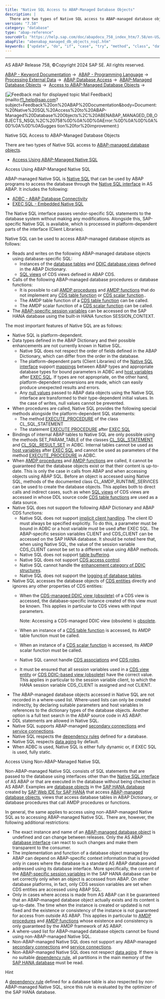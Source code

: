 ```yaml
---
title: "Native SQL Access to ABAP-Managed Database Objects"
description: |
  There are two types of Native SQL access to ABAP-managed database objects(https://help.sap.com/doc/abapdocu_758_index_htm/7.58/en-US/abenabap_managed_db_object_glosry.htm 'Glossary Entry'). -   Access Using ABAP-Managed Native SQL(#abenabap-managed-db-objects-nsql-1-------access-using-non-abap-m
version: "7.58"
category: "database"
type: "abap-reference"
sourceUrl: "https://help.sap.com/doc/abapdocu_758_index_htm/7.58/en-US/abenabap_managed_db_objects_nsql.htm"
abapFile: "abenabap_managed_db_objects_nsql.htm"
keywords: ["update", "do", "if", "case", "try", "method", "class", "data", "types", "internal-table", "abenabap", "managed", "objects", "nsql"]
---
```


* * *

AS ABAP Release 758, ©Copyright 2024 SAP SE. All rights reserved.

[ABAP - Keyword Documentation](https://help.sap.com/doc/abapdocu_758_index_htm/7.58/en-US/abenabap.htm) →  [ABAP - Programming Language](https://help.sap.com/doc/abapdocu_758_index_htm/7.58/en-US/abenabap_reference.htm) →  [Processing External Data](https://help.sap.com/doc/abapdocu_758_index_htm/7.58/en-US/abenabap_language_external_data.htm) →  [ABAP Database Access](https://help.sap.com/doc/abapdocu_758_index_htm/7.58/en-US/abendb_access.htm) →  [ABAP-Managed Database Objects](https://help.sap.com/doc/abapdocu_758_index_htm/7.58/en-US/abenabap_managed_db_objects.htm) →  [Access to ABAP-Managed Database Objects](https://help.sap.com/doc/abapdocu_758_index_htm/7.58/en-US/abenabap_managed_db_objects_access.htm) → 

 [![](Mail.gif?object=Mail.gif "Feedback mail for displayed topic") Mail Feedback](mailto:f1_help@sap.com?subject=Feedback%20on%20ABAP%20Documentation&body=Document:%20Native%20SQL%20Access%20to%20ABAP-Managed%20Database%20Objects%2C%20ABENABAP_MANAGED_DB_OBJECTS_NSQL%2C%20758%0D%0A%0D%0AError:%0D%0A%0D%0A%0D%0A%0D%0ASugges
tion%20for%20improvement:)

Native SQL Access to ABAP-Managed Database Objects

There are two types of Native SQL access to [ABAP-managed database objects](https://help.sap.com/doc/abapdocu_758_index_htm/7.58/en-US/abenabap_managed_db_object_glosry.htm "Glossary Entry").

-   [Access Using ABAP-Managed Native SQL](#abenabap-managed-db-objects-nsql-1-------access-using-non-abap-managed-native-sql---@ITOC@@ABENABAP_MANAGED_DB_OBJECTS_NSQL_2)

Access Using ABAP-Managed Native SQL   

ABAP-managed Native SQL is [Native SQL](https://help.sap.com/doc/abapdocu_758_index_htm/7.58/en-US/abennative_sql_glosry.htm "Glossary Entry") that can be used by ABAP programs to access the database through the [Native SQL interface](https://help.sap.com/doc/abapdocu_758_index_htm/7.58/en-US/abennative_sql_interface_glosry.htm "Glossary Entry") in AS ABAP. It includes the following:

-   [ADBC - ABAP Database Connectivity](https://help.sap.com/doc/abapdocu_758_index_htm/7.58/en-US/abenadbc.htm)
-   [EXEC SQL - Embedded Native SQL](https://help.sap.com/doc/abapdocu_758_index_htm/7.58/en-US/abennativesql.htm)

The Native SQL interface passes vendor-specific SQL statements to the database system without making any modifications. Alongside this, SAP-specific Native SQL is available, which is processed in platform-dependent parts of the interface (Client Libraries).

Native SQL can be used to access ABAP-managed database objects as follows:

-   Reads and writes on the following ABAP-managed database objects using database-specific SQL:
    -   Instances of the [database tables](https://help.sap.com/doc/abapdocu_758_index_htm/7.58/en-US/abenddic_database_tables.htm) and [DDIC database views](https://help.sap.com/doc/abapdocu_758_index_htm/7.58/en-US/abenddic_database_views.htm) defined in the ABAP Dictionary.
    -   [SQL views](https://help.sap.com/doc/abapdocu_758_index_htm/7.58/en-US/abensql_view_glosry.htm "Glossary Entry") of CDS views defined in ABAP CDS.
-   Calls of the following ABAP-managed database procedures or database functions:
    -   It is possible to call [AMDP procedures](https://help.sap.com/doc/abapdocu_758_index_htm/7.58/en-US/abenamdp_procedure_glosry.htm "Glossary Entry") and [AMDP functions](https://help.sap.com/doc/abapdocu_758_index_htm/7.58/en-US/abenamdp_function_glosry.htm "Glossary Entry") that do not implement any [CDS table function](https://help.sap.com/doc/abapdocu_758_index_htm/7.58/en-US/abencds_table_function_glosry.htm "Glossary Entry") or [CDS scalar function](https://help.sap.com/doc/abapdocu_758_index_htm/7.58/en-US/abencds_scalar_function_glosry.htm "Glossary Entry")..
    -   The AMDP table function of a [CDS table function](https://help.sap.com/doc/abapdocu_758_index_htm/7.58/en-US/abencds_table_function_glosry.htm "Glossary Entry") can be called.
    -   The AMDP scalar function of a [CDS scalar function](https://help.sap.com/doc/abapdocu_758_index_htm/7.58/en-US/abencds_scalar_function_glosry.htm "Glossary Entry") can be called.
-   The [ABAP-specific session variables](https://help.sap.com/doc/abapdocu_758_index_htm/7.58/en-US/abenhana_session_variables.htm) can be accessed on the SAP HANA database using the built-in HANA function SESSION\_CONTEXT.

The most important features of Native SQL are as follows:

-   Native SQL is platform-dependent.
-   Data types defined in the ABAP Dictionary and their possible enhancements are not currently known in Native SQL.
    -   Native SQL does not respect the order of fields defined in the ABAP Dictionary, which can differ from the order in the database.
    -   The platform-dependent parts (Client Libraries) of the [Native SQL interface](https://help.sap.com/doc/abapdocu_758_index_htm/7.58/en-US/abennative_sql_interface_glosry.htm "Glossary Entry") support [mappings](https://help.sap.com/doc/abapdocu_758_index_htm/7.58/en-US/abennative_sql_type_mapping.htm) between ABAP types and appropriate database types for bound parameters in ADBC and [host variables](https://help.sap.com/doc/abapdocu_758_index_htm/7.58/en-US/abapexec_host.htm) after [EXEC SQL](https://help.sap.com/doc/abapdocu_758_index_htm/7.58/en-US/abapexec.htm). If types are not appropriate, on the other hand, platform-dependent conversions are made, which can easily produce unexpected results and errors.
    -   Any [null values](https://help.sap.com/doc/abapdocu_758_index_htm/7.58/en-US/abennull_value_glosry.htm "Glossary Entry") passed to ABAP data objects using the Native SQL interface are transformed to their type-dependent initial values. In the case of writes, null values cannot be prevented.
-   When procedures are called, Native SQL provides the following special methods alongside the platform-dependent SQL statements:
    -   The method [EXECUTE\_PROCEDURE](https://help.sap.com/doc/abapdocu_758_index_htm/7.58/en-US/abenadbc_procedure.htm) of the class CL\_SQL\_STATEMENT
    -   The statement [EXECUTE PROCEDURE](https://help.sap.com/doc/abapdocu_758_index_htm/7.58/en-US/abapexec_procedure.htm) after [EXEC SQL](https://help.sap.com/doc/abapdocu_758_index_htm/7.58/en-US/abapexec.htm)
-   Bindings of internal ABAP tables to Native SQL are only possible using the methods SET\_PARAM\_TABLE of the classes [CL\_SQL\_STATEMENT](https://help.sap.com/doc/abapdocu_758_index_htm/7.58/en-US/abenadbc_ddl_dml.htm) and [CL\_SQL\_RESULT\_SET](https://help.sap.com/doc/abapdocu_758_index_htm/7.58/en-US/abenadbc_query.htm) in ADBC. Internal tables cannot be used as [host variables](https://help.sap.com/doc/abapdocu_758_index_htm/7.58/en-US/abapexec_host.htm) after [EXEC SQL](https://help.sap.com/doc/abapdocu_758_index_htm/7.58/en-US/abapexec.htm) and cannot be used as parameters of the method [EXECUTE\_PROCEDURE](https://help.sap.com/doc/abapdocu_758_index_htm/7.58/en-US/abenadbc_procedure.htm) in ADBC.
-   When [AMDP procedures](https://help.sap.com/doc/abapdocu_758_index_htm/7.58/en-US/abenamdp_procedure_glosry.htm "Glossary Entry") and [AMDP functions](https://help.sap.com/doc/abapdocu_758_index_htm/7.58/en-US/abenamdp_function_glosry.htm "Glossary Entry") are called, it cannot be guaranteed that the database objects exist or that their content is up-to-date. This is only the case in calls from ABAP and when accessing objects using ABAP SQL. Before an object is accessed using Native SQL, methods of the documented class CL\_AMDP\_RUNTIME\_SERVICES can be used to create the database objects. This applies both to direct calls and indirect cases, such as when [SQL views](https://help.sap.com/doc/abapdocu_758_index_htm/7.58/en-US/abensql_view_glosry.htm "Glossary Entry") of CDS views are accessed in whose DDL source code [CDS table functions](https://help.sap.com/doc/abapdocu_758_index_htm/7.58/en-US/abencds_table_function_glosry.htm "Glossary Entry") are used as a data source.
-   Native SQL does not support the following ABAP Dictionary and ABAP CDS functions:
    -   Native SQL does not support [implicit client handling](https://help.sap.com/doc/abapdocu_758_index_htm/7.58/en-US/abenabap_sql_client_handling.htm). The client ID must always be specified explicitly. To do this, a parameter must be bound in ADBC or a host variable must be used after EXEC SQL. The ABAP-specific session variables CLIENT and CDS\_CLIENT can be accessed on the SAP HANA database. It should be noted here that, when using Native SQL, the value of the session variable CDS\_CLIENT cannot be set to a different value using ABAP methods.
    -   Native SQL does not support [table buffering](https://help.sap.com/doc/abapdocu_758_index_htm/7.58/en-US/abentable_buffering_glosry.htm "Glossary Entry").
    -   Native SQL does not support [CDS access control](https://help.sap.com/doc/abapdocu_758_index_htm/7.58/en-US/abencds_access_control_glosry.htm "Glossary Entry").
    -   Native SQL cannot handle the [enhancement category of DDIC structures](https://help.sap.com/doc/abapdocu_758_index_htm/7.58/en-US/abenddic_structures_enh_cat.htm).
    -   Native SQL does not support the [logging of database tables](https://help.sap.com/doc/abapdocu_758_index_htm/7.58/en-US/abenddic_database_tables_protocol.htm).
-   Native SQL accesses the database objects of [CDS entities](https://help.sap.com/doc/abapdocu_758_index_htm/7.58/en-US/abencds_entity_glosry.htm "Glossary Entry") directly and ignores any other properties of CDS entities:
    -   When the [CDS-managed DDIC view (obsolete)](https://help.sap.com/doc/abapdocu_758_index_htm/7.58/en-US/abencds_mngdddic_view_glosry.htm "Glossary Entry") of a CDS view is accessed, the database-specific instance created of this view must be known. This applies in particular to CDS views with input parameters.
        
        Note: Accessing a CDS-managed DDIC view (obsolete) is [obsolete](https://help.sap.com/doc/abapdocu_758_index_htm/7.58/en-US/abencds_access_obsolete.htm).
        
    -   When an instance of a [CDS table function](https://help.sap.com/doc/abapdocu_758_index_htm/7.58/en-US/abencds_table_function_glosry.htm "Glossary Entry") is accessed, its AMDP table function must be called.
    -   When an instance of a [CDS scalar function](https://help.sap.com/doc/abapdocu_758_index_htm/7.58/en-US/abencds_scalar_function_glosry.htm "Glossary Entry") is accessed, its AMDP scalar function must be called.
    -   Native SQL cannot handle [CDS associations](https://help.sap.com/doc/abapdocu_758_index_htm/7.58/en-US/abencds_association_glosry.htm "Glossary Entry") and [CDS roles](https://help.sap.com/doc/abapdocu_758_index_htm/7.58/en-US/abencds_role_glosry.htm "Glossary Entry").
    -   It must be ensured that all session variables used in a [CDS view entity](https://help.sap.com/doc/abapdocu_758_index_htm/7.58/en-US/abencds_session_variable_v1.htm) or [CDS DDIC-based view (obsolete)](https://help.sap.com/doc/abapdocu_758_index_htm/7.58/en-US/abencds_session_variable_v1.htm) have the correct value. This applies in particular to the session variable client, to which the HANA session variable CDS\_CLIENT is assigned and not CLIENT.
-   The ABAP-managed database objects accessed in Native SQL are not recorded in a where-used list. Where-used lists can only be created indirectly, by declaring suitable parameters and host variables in references to the dictionary types of the database objects. Another option is a full text search in the ABAP source code in AS ABAP.
-   DDL statements are allowed in Native SQL.
-   Native SQL supports ABAP-managed [secondary connections](https://help.sap.com/doc/abapdocu_758_index_htm/7.58/en-US/abensecondary_db_connection_glosry.htm "Glossary Entry") and [service connections](https://help.sap.com/doc/abapdocu_758_index_htm/7.58/en-US/abenservice_connection_glosry.htm "Glossary Entry").
-   Native SQL respects the [dependency rules](https://help.sap.com/doc/abapdocu_758_index_htm/7.58/en-US/abendependency_rule_glosry.htm "Glossary Entry") defined for a database.
-   Native SQL respects [data aging](https://help.sap.com/doc/abapdocu_758_index_htm/7.58/en-US/abendata_aging_glosry.htm "Glossary Entry") by default.
-   When ADBC is used, Native SQL is either fully dynamic or, if EXEC SQL is used, fully static.

Access Using Non-ABAP-Managed Native SQL   

Non-ABAP-managed Native SQL consists of SQL statements that are passed to the database using interfaces other than the [Native SQL interface](https://help.sap.com/doc/abapdocu_758_index_htm/7.58/en-US/abennative_sql_interface_glosry.htm "Glossary Entry") of AS ABAP or that are executed in the database without being checked in AS ABAP. Examples are [database objects](https://help.sap.com/doc/abapdocu_758_index_htm/7.58/en-US/abendb_object_glosry.htm "Glossary Entry") in the [SAP HANA database](https://help.sap.com/doc/abapdocu_758_index_htm/7.58/en-US/abenhana_database_glosry.htm "Glossary Entry") created by [SAP Web IDE for SAP HANA](https://help.sap.com/doc/abapdocu_758_index_htm/7.58/en-US/abensap_web_ide_for_sap_han_glosry.htm "Glossary Entry") that access [ABAP-managed database objects](https://help.sap.com/doc/abapdocu_758_index_htm/7.58/en-US/abenabap_managed_db_object_glosry.htm "Glossary Entry"), views that access database tables in ABAP Dictionary, or database procedures that call AMDP procedures or functions.

In general, the same applies to access using non-ABAP-managed Native SQL as to accessing ABAP-managed Native SQL. There are, however, the following additional restrictions:

-   The exact instance and name of an [ABAP-managed database object](https://help.sap.com/doc/abapdocu_758_index_htm/7.58/en-US/abenabap_managed_db_object_glosry.htm "Glossary Entry") is undefined and can change between releases. Only the AS ABAP [database interface](https://help.sap.com/doc/abapdocu_758_index_htm/7.58/en-US/abendatabase_interface_glosry.htm "Glossary Entry") can react to such changes and make them transparent to the consumer.
-   The implementation and function of a database object managed by ABAP can depend on ABAP-specific context information that is provided only in cases where the database is a standard AS ABAP database and addressed using its database interface. More specifically, the content of the [ABAP-specific session variables](https://help.sap.com/doc/abapdocu_758_index_htm/7.58/en-US/abenhana_session_variables_abexa.htm) in the SAP HANA database can be set correctly only when an object is accessed from ABAP. On other database platforms, in fact, only CDS session variables are set when CDS entities are accessed using ABAP SQL.
-   Only in cases where access is made from AS ABAP can it be guaranteed that an ABAP-managed database object actually exists and its content is up-to-date. The time when the instance is created or updated is not fixed and the existence or consistency of the instance is not guaranteed for access from outside AS ABAP. This applies in particular to [AMDP procedures](https://help.sap.com/doc/abapdocu_758_index_htm/7.58/en-US/abenamdp_procedure_glosry.htm "Glossary Entry") and [AMDP functions](https://help.sap.com/doc/abapdocu_758_index_htm/7.58/en-US/abenamdp_function_glosry.htm "Glossary Entry") whose existence and consistency is only guaranteed by the AMDP framework of AS ABAP.
-   A where-used list for ABAP-managed database objects cannot be found using non-ABAP-managed Native SQL.
-   Non-ABAP-managed Native SQL does not support any ABAP-managed [secondary connections](https://help.sap.com/doc/abapdocu_758_index_htm/7.58/en-US/abensecondary_db_connection_glosry.htm "Glossary Entry") and [service connections](https://help.sap.com/doc/abapdocu_758_index_htm/7.58/en-US/abenservice_connection_glosry.htm "Glossary Entry").
-   Non-ABAP-managed Native SQL does not respect [data aging](https://help.sap.com/doc/abapdocu_758_index_htm/7.58/en-US/abendata_aging_glosry.htm "Glossary Entry"). If there is no suitable [dependency rule](https://help.sap.com/doc/abapdocu_758_index_htm/7.58/en-US/abendependency_rule_glosry.htm "Glossary Entry"), all partitions in the main memory of the [SAP HANA database](https://help.sap.com/doc/abapdocu_758_index_htm/7.58/en-US/abenhana_database_glosry.htm "Glossary Entry") must be read.

Hint

A [dependency rule](https://help.sap.com/doc/abapdocu_758_index_htm/7.58/en-US/abendependency_rule_glosry.htm "Glossary Entry") defined for a database table is also respected by non-ABAP-managed Native SQL, since this rule is evaluated by the optimizer of the SAP HANA database.